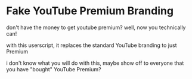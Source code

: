# Fake YouTube Premium Branding
don't have the money to get youtube premium? well, now you technically can!

with this userscript, it replaces the standard YouTube branding to just Premium

i don't know what you will do with this, maybe show off to everyone that you have "bought" YouTube Premium?
